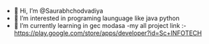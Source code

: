 - 👋 Hi, I’m @Saurabhchodvadiya
- 👀 I’m interested in programing launguage like java python
- 🌱 I’m currently learning in gec modasa
-my all project link :- https://play.google.com/store/apps/developer?id=Sc+INFOTECH
<!---
Saurabhchodvadiya/Saurabhchodvadiya is a ✨ special ✨ repository because its `README.md` (this file) appears on your GitHub profile.
You can click the Preview link to take a look at your changes.
--->

